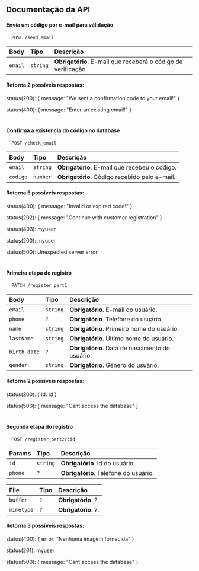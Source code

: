 
## Documentação da API

#### Envia um código por e-mail para válidação

```http
  POST /send_email
```

| Body   | Tipo       | Descrição                           |
| :---------- | :--------- | :---------------------------------- |
| `email` | `string` | **Obrigatório**. E-mail que receberá o código de verificação. |

#### Retorna 2 possíveis respostas:

status(200): { message: "We sent a confirmation code to your email!" }

status(400): { message: "Enter an existing email!" }

#

#### Confirma a existencia do código no database

```http
  POST /check_email
```

| Body  | Tipo       | Descrição                                   |
| :---------- | :--------- | :------------------------------------------ |
| `email`      | `string` | **Obrigatório**. E-mail que recebeu o código. |
| `codigo`      | `number` | **Obrigatório**. Código recebido pelo e-mail. |

#### Retorna 5 possíveis respostas:

status(400): { message: "Invalid or expired code!" }

status(202): { message: "Continue with customer registration" }

status(403): myuser

status(200): myuser

status(500): Unexpected server error

#

#### Primeira etapa do registro

```http
  PATCH /register_part1
```

| Body   | Tipo       | Descrição                                   |
| :---------- | :--------- | :------------------------------------------ |
| `email`      | `string` | **Obrigatório**. E-mail do usuário. |
| `phone`      | `?` | **Obrigatório**. Telefone do usuário. |
| `name`      | `string` | **Obrigatório**. Primeiro nome do usuário. |
| `lastName`      | `string` | **Obrigatório**. Último nome do usuário. |
| `birth_date`      | `?` | **Obrigatório**. Data de nascimento do usuário. |
| `gender`      | `string` | **Obrigatório**. Gênero do usuário. |

#### Retorna 2 possíveis respostas:

status(200): { id: id }

status(500): { message: "Cant access the database" }

#

#### Segunda etapa do registro

```http
  POST /register_part2/:id
```

| Params   | Tipo       | Descrição                                   |
| :---------- | :--------- | :------------------------------------------ |
| `id`      | `string` | **Obrigatório**. Id do usuário. |
| `phone`      | `?` | **Obrigatório**. Telefone do usuário. |


| File   | Tipo       | Descrição                                   |
| :---------- | :--------- | :------------------------------------------ |
| `buffer`      | `?` | **Obrigatório**. ?. |
| `mimetype`      | `?` | **Obrigatório**. ?. |

#### Retorna 3 possíveis respostas:

status(400): { error: "Nenhuma imagem fornecida" }

status(201): myuser

status(500): { message: "Cant access the database" }
